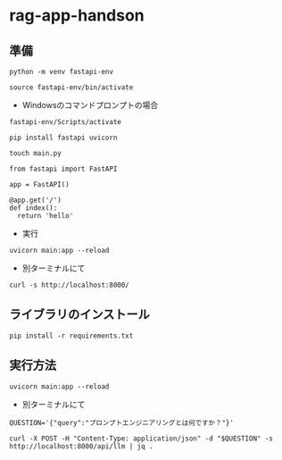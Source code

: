 # rag-app-handson

## 準備

```
python -m venv fastapi-env
```

```
source fastapi-env/bin/activate
```

- Windowsのコマンドプロンプトの場合

```
fastapi-env/Scripts/activate
```

```
pip install fastapi uvicorn
```

```
touch main.py
```

```
from fastapi import FastAPI

app = FastAPI()

@app.get('/')
def index():
  return 'hello'
```

- 実行

```
uvicorn main:app --reload
```

- 別ターミナルにて

```
curl -s http://localhost:8000/
```

## ライブラリのインストール

```
pip install -r requirements.txt
```

## 実行方法

```
uvicorn main:app --reload
```

- 別ターミナルにて

```
QUESTION='{"query":"プロンプトエンジニアリングとは何ですか？"}'

curl -X POST -H "Content-Type: application/json" -d "$QUESTION" -s http://localhost:8000/api/llm | jq .
```

